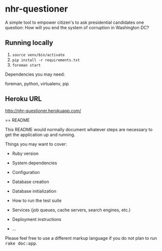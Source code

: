 nhr-questioner
==============

A simple tool to empower citizen's to ask presidential candidates one question: How will you end the system of corruption in Washington DC?


Running locally
---------------

1. `source venv/bin/activate`
2. `pip install -r requirements.txt`
2. `foreman start`

Dependencies you may need:

foreman, python, virtualenv, pip


Heroku URL
-----------

http://nhr-questioner.herokuapp.com/

== README

This README would normally document whatever steps are necessary to get the
application up and running.

Things you may want to cover:

* Ruby version

* System dependencies

* Configuration

* Database creation

* Database initialization

* How to run the test suite

* Services (job queues, cache servers, search engines, etc.)

* Deployment instructions

* ...


Please feel free to use a different markup language if you do not plan to run
<tt>rake doc:app</tt>.
